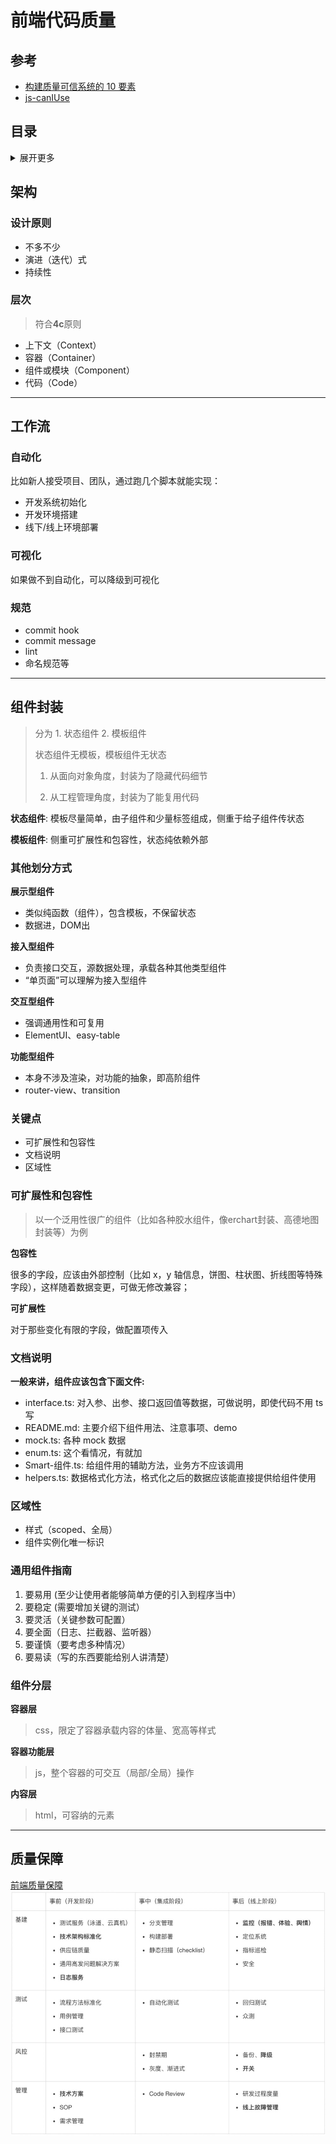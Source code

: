 # 前端代码质量

## 参考
- [构建质量可信系统的 10 要素
](https://zhuanlan.zhihu.com/p/86097675)
- [js-canIUse](http://kangax.github.io/compat-table/es6/)

## 目录
<details>
<summary>展开更多</summary>

* [`架构`](#架构)
* [`工作流`](#工作流)
* [`组件封装`](#组件封装)
* [`质量保障`](#质量保障)

</details>

## 架构

### 设计原则
- 不多不少
- 演进（迭代）式
- 持续性

### 层次
> 符合**4c**原则

- 上下文（Context）
- 容器（Container）
- 组件或模块（Component）
- 代码（Code）

---

## 工作流

### 自动化
比如新人接受项目、团队，通过跑几个脚本就能实现：

- 开发系统初始化
- 开发环境搭建
- 线下/线上环境部署

### 可视化
如果做不到自动化，可以降级到可视化

### 规范
- commit hook
- commit message
- lint
- 命名规范等

---

## 组件封装
> 分为 1. 状态组件 2. 模板组件
> 
> 状态组件无模板，模板组件无状态
>
> 1. 从面向对象角度，封装为了隐藏代码细节
>
> 2. 从工程管理角度，封装为了能复用代码
>

**状态组件**: 模板尽量简单，由子组件和少量标签组成，侧重于给子组件传状态

**模板组件**: 侧重可扩展性和包容性，状态纯依赖外部

### 其他划分方式

**展示型组件**

- 类似纯函数（组件），包含模板，不保留状态
- 数据进，DOM出

**接入型组件**

- 负责接口交互，源数据处理，承载各种其他类型组件
- “单页面”可以理解为接入型组件

**交互型组件**

- 强调通用性和可复用
- ElementUI、easy-table

**功能型组件**

- 本身不涉及渲染，对功能的抽象，即高阶组件
- router-view、transition


### 关键点
- 可扩展性和包容性
- 文档说明
- 区域性

### 可扩展性和包容性
> 以一个泛用性很广的组件（比如各种胶水组件，像erchart封装、高德地图封装等）为例

**包容性**

很多的字段，应该由外部控制（比如 x，y 轴信息，饼图、柱状图、折线图等特殊字段），这样随着数据变更，可做无修改兼容；

**可扩展性**

对于那些变化有限的字段，做配置项传入

### 文档说明
**一般来讲，组件应该包含下面文件:**

- interface.ts: 对入参、出参、接口返回值等数据，可做说明，即使代码不用 ts 写
- README.md: 主要介绍下组件用法、注意事项、demo
- mock.ts: 各种 mock 数据
- enum.ts: 这个看情况，有就加
- Smart-组件.ts: 给组件用的辅助方法，业务方不应该调用
- helpers.ts: 数据格式化方法，格式化之后的数据应该能直接提供给组件使用

### 区域性
- 样式（scoped、全局）
- 组件实例化唯一标识

### 通用组件指南
1. 要易用 (至少让使用者能够简单方便的引入到程序当中）
2. 要稳定 (需要增加关键的测试）
3. 要灵活（关键参数可配置）
4. 要全面（日志、拦截器、监听器）
5. 要谨慎（要考虑多种情况）
6. 要易读（写的东西要能给别人讲清楚）

### 组件分层
**容器层**

> css，限定了容器承载内容的体量、宽高等样式

**容器功能层**

> js，整个容器的可交互（局部/全局）操作

**内容层**

> html，可容纳的元素


---

## 质量保障
[前端质量保障](https://juejin.im/post/6856375724979257352)
![三层四面](三层四面.jpg)

